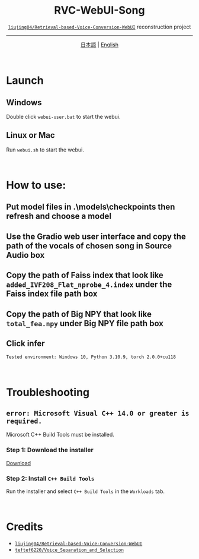 <h1 align="center">RVC-WebUI-Song</h1>
<div align="center">
<p>

[`liujing04/Retrieval-based-Voice-Conversion-WebUI`](https://github.com/liujing04/Retrieval-based-Voice-Conversion-WebUI) reconstruction project

</p>
</div>

---

<div align="center">
<p>

[日本語](README-ja.md) | [English](README.md)

</p>
</div>

<br >

# Launch

## Windows
Double click `webui-user.bat` to start the webui.

## Linux or Mac
Run `webui.sh` to start the webui.

<br >

# How to use:

## Put model files in .\models\checkpoints then refresh and choose a model

## Use the Gradio web user interface and copy the path of the vocals of chosen song in Source Audio box

## Copy the path of Faiss index that look like ```added_IVF208_Flat_nprobe_4.index``` under the Faiss index file path box

## Copy the path of Big NPY that look like ```total_fea.npy``` under Big NPY file path box

## Click infer

```
Tested environment: Windows 10, Python 3.10.9, torch 2.0.0+cu118
```

<br >

# Troubleshooting

## `error: Microsoft Visual C++ 14.0 or greater is required.`

Microsoft C++ Build Tools must be installed.

### Step 1: Download the installer
[Download](https://visualstudio.microsoft.com/ja/thank-you-downloading-visual-studio/?sku=BuildTools&rel=16)

### Step 2: Install `C++ Build Tools`
Run the installer and select `C++ Build Tools` in the `Workloads` tab.

<br >

# Credits
- [`liujing04/Retrieval-based-Voice-Conversion-WebUI`](https://github.com/liujing04/Retrieval-based-Voice-Conversion-WebUI)
- [`teftef6220/Voice_Separation_and_Selection`](https://github.com/teftef6220/Voice_Separation_and_Selection)
